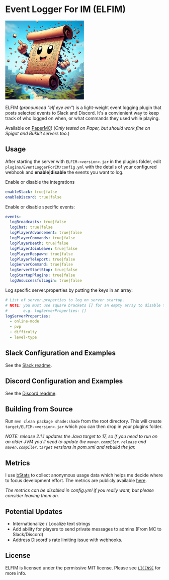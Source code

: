 # Event Logger For IM (ELFIM)

![logo](./resources/logo_small.png)

ELFIM (_pronounced "elf eye em"_) is a light-weight event logging plugin that posts selected events to Slack and Discord. It's a convienient way to keep track of who logged on when, or what commands they used while playing.

Available on [PaperMC](https://hangar.papermc.io/HideTheMonkey/EventLoggerForIM)! (_Only tested on Paper, but should work fine on Spigot and Bukkit servers too._)

## Usage

After starting the server with `ELFIM-<version>.jar` in the plugins folder, edit `plugins/EventLoggerForIM/config.yml` with the details of your configured webhook and **enable**|**disable** the events you want to log.

Enable or disable the integrations

```yaml
enableSlack: true|false
enableDiscord: true|false
```

Enable or disable specific events:

```yaml
events:
  logBroadcasts: true|false
  logChat: true|false
  logPlayerAdvancement: true|false
  logPlayerCommands: true|false
  logPlayerDeath: true|false
  logPlayerJoinLeave: true|false
  logPlayerRespawn: true|false
  logPlayerTeleport: true|false
  logServerCommand: true|false
  logServerStartStop: true|false
  logStartupPlugins: true|false
  logUnsuccessfulLogin: true|false
```

Log specific server.properties by putting the keys in an array:

```yaml
# List of server.properties to log on server startup.
# NOTE: you must use square brackets [] for an empty array to disable this feature.
#       e.g. logServerProperties: []
logServerProperties:
  - online-mode
  - pvp
  - difficulty
  - level-type
```

## Slack Configuration and Examples

See the [Slack readme](./resources/Slack.md).

## Discord Configuration and Examples

See the [Discord readme](./resources/Discord.md).

## Building from Source

Run `mvn clean package shade:shade` from the root directory. This will create `target/ELFIM-<version>.jar` which you can then drop in your plugins folder.

_NOTE: release 2.1.1 updates the Java target to 17, so if you need to run on an older JVM you'll need to update the `maven.compiler.release` and `maven.compiler.target` versions in pom.xml and rebuild the jar._

## Metrics

I use [bStats](https://bstats.org/) to collect anonymous usage data which helps me decide where to focus development effort. The metrics are publicly available [here](https://bstats.org/plugin/bukkit/EventLoggerForIM/20980).

_The metrics can be disabled in config.yml if you really want, but please consider leaving them on._

## Potential Updates

- Internationalize / Localize text strings
- Add ability for players to send private messages to admins (From MC to Slack/Discord)
- Address Discord's rate limiting issue with webhooks.

## License

ELFIM is licensed under the permissive MIT license. Please see [`LICENSE`](https://github.com/HideTheMonkey/EventLogForIM/blob/main/LICENSE) for more info.
